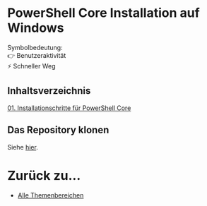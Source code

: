 # PowerShell Core Installation auf Windows

Symbolbedeutung:<br />
👉 Benutzeraktivität<br />
⚡ Schneller Weg

## Inhaltsverzeichnis

[01. Installationschritte für PowerShell Core](exercises/01/readme.md)

## Das Repository klonen

Siehe [hier](./clone-this-repo_de.md).

# Zurück zu...

- [Alle Themenbereichen](https://github.com/bugfrei/itea.git)
